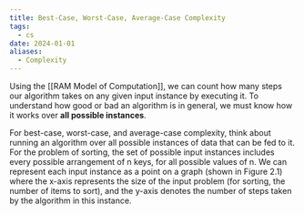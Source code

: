 ```yaml
---
title: Best-Case, Worst-Case, Average-Case Complexity
tags:
  - cs
date: 2024-01-01
aliases:
  - Complexity
---
```

Using the [[RAM Model of Computation]], we can count how many steps our algorithm takes on any given input instance by executing it. To understand how good or bad an algorithm is in general, we must know how it works over **all possible instances**.

For best-case, worst-case, and average-case complexity, think about running an algorithm over all possible instances of data that can be fed to it. For the problem of sorting, the set of possible input instances includes every possible arrangement of n keys, for all possible values of n. We can represent each input instance as a point on a graph (shown in Figure 2.1) where the x-axis represents the size of the input problem (for sorting, the number of items to sort), and the y-axis denotes the number of steps taken by the algorithm in this instance.